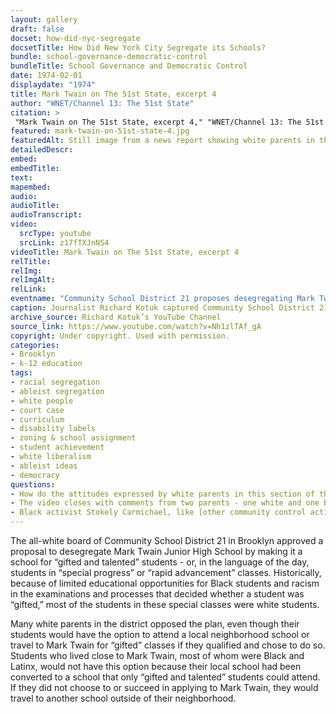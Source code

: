 ```yaml
--- 
layout: gallery
draft: false
docset: how-did-nyc-segregate
docsetTitle: How Did New York City Segregate its Schools?
bundle: school-governance-democratic-control
bundleTitle: School Governance and Democratic Control
date: 1974-02-01
displaydate: "1974"
title: Mark Twain on The 51st State, excerpt 4
author: "WNET/Channel 13: The 51st State"
citation: >
 "Mark Twain on The 51st State, excerpt 4," "WNET/Channel 13: The 51st State", in New York City Civil Rights History Project, Accessed: [Month Day, Year], https://nyccivilrightshistory.org/gallery/mark-twain-on-51st-state-4.
featured: mark-twain-on-51st-state-4.jpg
featuredAlt: Still image from a news report showing white parents in the audience of a town hall meeting
detailedDescr: 
embed: 
embedTitle: 
text: 
mapembed: 
audio: 
audioTitle: 
audioTranscript: 
video: 
  srcType: youtube
  srcLink: z17fTXJnNS4
videoTitle: Mark Twain on The 51st State, excerpt 4
relTitle: 
relImg: 
relImgAlt: 
relLink: 
eventname: "Community School District 21 proposes desegregating Mark Twain by making it a school for \"gifted and talented\" students."
caption: Journalist Richard Kotuk captured Community School District 21’s discussion of a desegregation plan for Mark Twain Junior High School. 
archive_source: Richard Kotuk’s YouTube Channel
source_link: https://www.youtube.com/watch?v=Nh1zlTAf_gA
copyright: Under copyright. Used with permission. 
categories: 
- Brooklyn
- k-12 education
tags: 
- racial segregation
- ableist segregation
- white people
- court case
- curriculum
- disability labels
- zoning & school assignment
- student achievement
- white liberalism
- ableist ideas
- democracy
questions: 
- How do the attitudes expressed by white parents in this section of the video compare to those in other excerpts of the video? How do the attitudes reflect other ideas or policies that you have encountered in [this collection of documents](/topics/how-did-nyc-segregate)? 
- The video closes with comments from two parents - one white and one Black. How do their opinions differ? Do these two arguments continue to exist today? Who holds them, and why? 
- Black activist Stokely Carmichael, like [other community control activists](/topics/who-governs-schools/community-control/), focused less on desegregation and more on the importance of Black communities having control over their own schools. What do you think Carmichael would have said if he had seen this film from Community School District 21? 
--- 
```


The all-white board of Community School District 21 in Brooklyn approved a proposal to desegregate Mark Twain Junior High School by making it a school for “gifted and talented” students - or, in the language of the day, students in “special progress” or “rapid advancement” classes. Historically, because of limited educational opportunities for Black students and racism in the examinations and processes that decided whether a student was “gifted,” most of the students in these special classes were white students.

Many white parents in the district opposed the plan, even though their students would have the option to attend a local neighborhood school or travel to Mark Twain for “gifted” classes if they qualified and chose to do so. Students who lived close to Mark Twain, most of whom were Black and Latinx, would not have this option because their local school had been converted to a school that only “gifted and talented” students could attend. If they did not choose to or succeed in applying to Mark Twain, they would travel to another school outside of their neighborhood.
